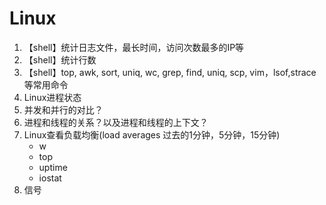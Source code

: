 # Linux
1. 【shell】统计日志文件，最长时间，访问次数最多的IP等
2. 【shell】统计行数
3. 【shell】top, awk, sort, uniq, wc, grep, find, uniq, scp, vim，lsof,strace等常用命令
4. Linux进程状态
5. 并发和并行的对比？
6. 进程和线程的关系？以及进程和线程的上下文？
7. Linux查看负载均衡(load averages 过去的1分钟，5分钟，15分钟)
    - w
    - top
    - uptime
    - iostat
8. 信号